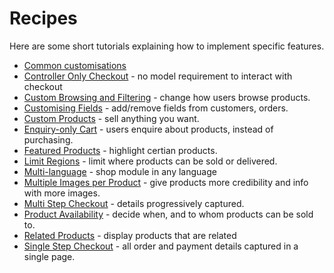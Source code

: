 # Recipes

Here are some short tutorials explaining how to implement specific features.

 * [Common customisations](Common)
 * [Controller Only Checkout](ControllerOnlyCheckout) - no model requirement to interact with checkout
 * [Custom Browsing and Filtering](CustomBrowsing) - change how users browse products.
 * [Customising Fields](CustomisingFields) - add/remove fields from customers, orders.
 * [Custom Products](CustomProducts) - sell anything you want.
 * [Enquiry-only Cart](EnquiryCart) - users enquire about products, instead of purchasing.
 * [Featured Products](FeaturedProducts) - highlight certian products.
 * [Limit Regions](LimitRegions) - limit where products can be sold or delivered.
 * [Multi-language](MultiLanguage) - shop module in any language
 * [Multiple Images per Product](MultipleImagesProduct) - give products more credibility and info with more images.
 * [Multi Step Checkout](MultiStepCheckout) - details progressively captured.
 * [Product Availability](ProductAvailability) - decide when, and to whom products can be sold to. 
 * [Related Products](RelatedProducts) - display products that are related
 * [Single Step Checkout](SingleStepCheckout) - all order and payment details captured in a single page.